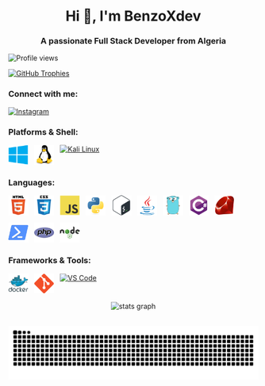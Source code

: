 <h1 align="center">Hi 👋, I'm BenzoXdev</h1>
<h3 align="center">A passionate Full Stack Developer from Algeria</h3><p align="left">
  <img src="https://komarev.com/ghpvc/?username=benzoxdev&label=Profile%20views&color=0e75b6&style=flat" alt="Profile views" />
</p><p align="left">
  <a href="https://github.com/ryo-ma/github-profile-trophy" target="_blank" rel="noreferrer">
    <img src="https://github-profile-trophy.vercel.app/?username=benzoxdev" alt="GitHub Trophies" />
  </a>
</p><h3 align="left">Connect with me:</h3>
<p align="left">
  <a href="https://instagram.com/just._.benzo" target="_blank" rel="noreferrer">
    <img src="https://img.shields.io/badge/Instagram-E4405F?style=for-the-badge&logo=instagram&logoColor=white" alt="Instagram" />
  </a>
</p>
</p><h3 align="left">Platforms &amp; Shell:</h3>
<p align="left" style="display:flex; flex-wrap:wrap; gap:12px;">
  <a href="https://www.microsoft.com/windows" title="Windows" target="_blank" rel="noreferrer">
    <img src="https://raw.githubusercontent.com/devicons/devicon/master/icons/windows8/windows8-original.svg" alt="Windows" style="width:40px; height:40px;" />
  </a>
  <a href="https://www.linux.org/" title="Linux" target="_blank" rel="noreferrer">
    <img src="https://raw.githubusercontent.com/devicons/devicon/master/icons/linux/linux-original.svg" alt="Linux" style="width:40px; height:40px;" />
  </a>
  <a href="https://www.kali.org/" title="Kali Linux" target="_blank" rel="noreferrer">
    <img src="https://upload.wikimedia.org/wikipedia/commons/2/2b/Kali-dragon-icon.svg" alt="Kali Linux" style="width:40px; height:40px;" />
  </a>
</p><h3 align="left">Languages:</h3>
<p align="left" style="display:flex; flex-wrap:wrap; gap:12px;">
  <a href="https://developer.mozilla.org/docs/Web/HTML" title="HTML5" target="_blank" rel="noreferrer">
    <img src="https://raw.githubusercontent.com/devicons/devicon/master/icons/html5/html5-original-wordmark.svg" alt="HTML5" style="width:40px; height:40px;" />
  </a>
  <a href="https://developer.mozilla.org/docs/Web/CSS" title="CSS3" target="_blank" rel="noreferrer">
    <img src="https://raw.githubusercontent.com/devicons/devicon/master/icons/css3/css3-original-wordmark.svg" alt="CSS3" style="width:40px; height:40px;" />
  </a>
  <a href="https://developer.mozilla.org/docs/Web/JavaScript" title="JavaScript" target="_blank" rel="noreferrer">
    <img src="https://raw.githubusercontent.com/devicons/devicon/master/icons/javascript/javascript-original.svg" alt="JavaScript" style="width:40px; height:40px;" />
  </a>
  <a href="https://www.python.org/" title="Python" target="_blank" rel="noreferrer">
    <img src="https://raw.githubusercontent.com/devicons/devicon/master/icons/python/python-original.svg" alt="Python" style="width:40px; height:40px;" />
  </a>
  <a href="https://en.wikipedia.org/wiki/Shell_(computing)" title="Shell Script" target="_blank" rel="noreferrer">
    <img src="https://raw.githubusercontent.com/devicons/devicon/master/icons/bash/bash-original.svg" alt="Shell Script" style="width:40px; height:40px;" />
  </a>
  <a href="https://www.java.com/" title="Java" target="_blank" rel="noreferrer">
    <img src="https://raw.githubusercontent.com/devicons/devicon/master/icons/java/java-original.svg" alt="Java" style="width:40px; height:40px;" />
  </a>
  <a href="https://golang.org/" title="Go" target="_blank" rel="noreferrer">
    <img src="https://raw.githubusercontent.com/devicons/devicon/master/icons/go/go-original.svg" alt="Go" style="width:40px; height:40px;" />
  </a>
  <a href="https://dotnet.microsoft.com/languages/csharp" title="C#" target="_blank" rel="noreferrer">
    <img src="https://raw.githubusercontent.com/devicons/devicon/master/icons/csharp/csharp-original.svg" alt="C#" style="width:40px; height:40px;" />
  </a>
  <a href="https://www.ruby-lang.org/en/" title="Ruby" target="_blank" rel="noreferrer">
    <img src="https://raw.githubusercontent.com/devicons/devicon/master/icons/ruby/ruby-original.svg" alt="Ruby" style="width:40px; height:40px;" />
  </a>
  <a href="https://learn.microsoft.com/fr-fr/powershell/" title="PowerShell" target="_blank" rel="noreferrer">
  <img src="https://raw.githubusercontent.com/devicons/devicon/master/icons/powershell/powershell-original.svg" alt="PowerShell" style="width:40px; height:40px;" />
  </a>
  <a href="https://www.php.net/" title="PHP" target="_blank" rel="noreferrer">
    <img src="https://raw.githubusercontent.com/devicons/devicon/master/icons/php/php-original.svg" alt="PHP" style="width:40px; height:40px;" />
  </a>
  <a href="https://nodejs.org/" title="Node.js" target="_blank" rel="noreferrer">
    <img src="https://raw.githubusercontent.com/devicons/devicon/master/icons/nodejs/nodejs-original-wordmark.svg" alt="Node.js" style="width:40px; height:40px;" />
  </a>
</p><h3 align="left">Frameworks &amp; Tools:</h3>
<p align="left" style="display:flex; flex-wrap:wrap; gap:12px;">
  <a href="https://www.docker.com/" title="Docker" target="_blank" rel="noreferrer">
    <img src="https://raw.githubusercontent.com/devicons/devicon/master/icons/docker/docker-original-wordmark.svg" alt="Docker" style="width:40px; height:40px;" />
  </a>
  <a href="https://git-scm.com/" title="Git" target="_blank" rel="noreferrer">
    <img src="https://raw.githubusercontent.com/devicons/devicon/master/icons/git/git-original.svg" alt="Git" style="width:40px; height:40px;" />
  </a>
<!-- Visual Studio Code -->
<a href="https://code.visualstudio.com/" title="Visual Studio Code" target="_blank" rel="noreferrer">
  <img src="https://cdn.jsdelivr.net/gh/devicons/devicon/icons/vscode/vscode-original.svg" alt="VS Code" style="width:40px; height:40px;" />
</a>
<br clear="both">

<div align="center">
  <img src="https://github-readme-stats.vercel.app/api?username=BenzoXdev&hide_title=false&hide_rank=false&show_icons=true&include_all_commits=true&count_private=true&disable_animations=false&theme=dracula&locale=en&hide_border=false&order=1" height="200" alt="stats graph"  />
</div>
<br clear="both">

<!-- Snake Animation -->
<div align="center">
    
  ![snake gif](https://github.com/TechnologyHell/TechnologyHell/blob/output/github-snake-dark.svg)
</div>
